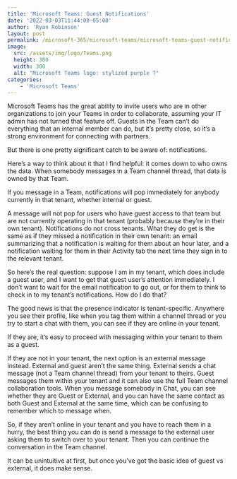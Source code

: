 ```yaml
---
title: 'Microsoft Teams: Guest Notifications'
date: '2022-03-03T11:44:00-05:00'
author: 'Ryan Robinson'
layout: post
permalink: /microsoft-365/microsoft-teams/microsoft-teams-guest-notifications/
image: 
  src: /assets/img/logo/Teams.png
  height: 300
  width: 300
  alt: "Microsoft Teams logo: stylized purple T"
categories:
    - 'Microsoft Teams'
---
```


Microsoft Teams has the great ability to invite users who are in other organizations to join your Teams in order to collaborate, assuming your IT admin has not turned that feature off. Guests in the Team can’t do everything that an internal member can do, but it’s pretty close, so it’s a strong environment for connecting with partners.

But there is one pretty significant catch to be aware of: notifications.

Here’s a way to think about it that I find helpful: it comes down to who owns the data. When somebody messages in a Team channel thread, that data is owned by that Team.

If you message in a Team, notifications will pop immediately for anybody currently in that tenant, whether internal or guest.

A message will not pop for users who have guest access to that team but are not currently operating in that tenant (probably because they’re in their own tenant). Notifications do not cross tenants. What they do get is the same as if they missed a notification in their own tenant: an email summarizing that a notification is waiting for them about an hour later, and a notification waiting for them in their Activity tab the next time they sign in to the relevant tenant.

So here’s the real question: suppose I am in my tenant, which does include a guest user, and I want to get that guest user’s attention immediately. I don’t want to wait for the email notification to go out, or for them to think to check in to my tenant’s notifications. How do I do that?

The good news is that the presence indicator is tenant-specific. Anywhere you see their profile, like when you tag them within a channel thread or you try to start a chat with them, you can see if they are online in your tenant.

If they are, it’s easy to proceed with messaging within your tenant to them as a guest.

If they are not in your tenant, the next option is an external message instead. External and guest aren’t the same thing. External sends a chat message (not a Team channel thread) from your tenant to theirs. Guest messages them within your tenant and it can also use the full Team channel collaboration tools. When you message somebody in Chat, you can see whether they are Guest or External, and you can have the same contact as both Guest and External at the same time, which can be confusing to remember which to message when.

So, if they aren’t online in your tenant and you have to reach them in a hurry, the best thing you can do is send a message to the external user asking them to switch over to your tenant. Then you can continue the conversation in the Team channel.

It can be unintuitive at first, but once you’ve got the basic idea of guest vs external, it does make sense.
